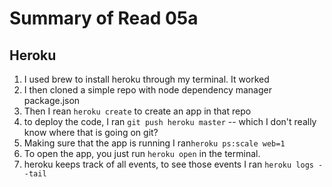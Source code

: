 # Summary of Read 05a

## Heroku
1. I used brew to install heroku through my terminal. It worked
2. I then cloned a simple repo with node dependency manager package.json
3. Then I rean `heroku create` to create an app in that repo
4. to deploy the code, I ran `git push heroku master` -- which I don't really know where that is going on git?
5. Making sure that the app is running I ran`heroku ps:scale web=1`
6. To open the app, you just run `heroku open` in the terminal.
7. heroku keeps track of all events, to see those events I ran `heroku logs --tail`